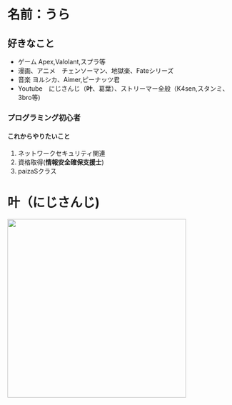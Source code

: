 

# 名前：うら
## 好きなこと
- ゲーム   Apex,Valolant,スプラ等
- 漫画、アニメ　チェンソーマン、地獄楽、Fateシリーズ
- 音楽      ヨルシカ、Aimer,ピーナッツ君
- Youtube　にじさんじ（**叶**、葛葉）、ストリーマー全般（K4sen,スタンミ、3bro等)

### プログラミング初心者
#### これからやりたいこと
1. ネットワークセキュリティ関連
2. 資格取得(**情報安全確保支援士**)
3. paizaSクラス


# 叶（にじさんじ)
<img src="https://github.com/unlimitedbullet/masachika/blob/main/assets/images/channels4_profile.jpg?raw=true" width=400px>


